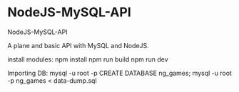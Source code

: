 # NodeJS-MySQL-API
NodeJS-MySQL-API

A plane and basic API with MySQL and NodeJS.

install modules:
npm install
npm run build
npm run dev

Importing DB:
mysql -u root -p
CREATE DATABASE ng_games;
mysql -u root -p ng_games < data-dump.sql
